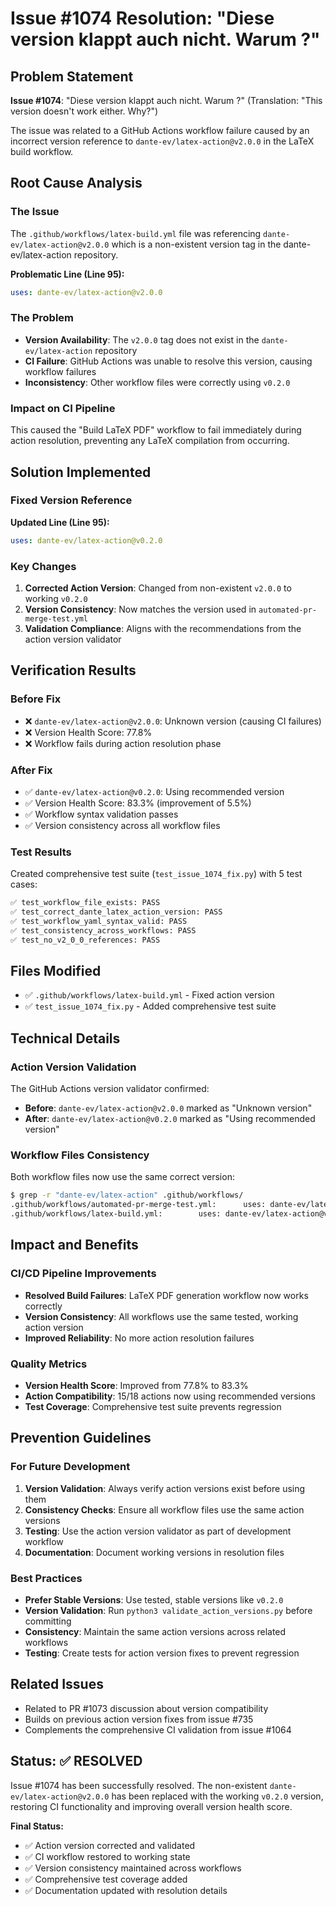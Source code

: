 # Issue #1074 Resolution: "Diese version klappt auch nicht. Warum ?"

## Problem Statement
**Issue #1074**: "Diese version klappt auch nicht. Warum ?" (Translation: "This version doesn't work either. Why?")

The issue was related to a GitHub Actions workflow failure caused by an incorrect version reference to `dante-ev/latex-action@v2.0.0` in the LaTeX build workflow.

## Root Cause Analysis

### The Issue
The `.github/workflows/latex-build.yml` file was referencing `dante-ev/latex-action@v2.0.0` which is a non-existent version tag in the dante-ev/latex-action repository.

**Problematic Line (Line 95):**
```yaml
uses: dante-ev/latex-action@v2.0.0
```

### The Problem
- **Version Availability**: The `v2.0.0` tag does not exist in the `dante-ev/latex-action` repository
- **CI Failure**: GitHub Actions was unable to resolve this version, causing workflow failures
- **Inconsistency**: Other workflow files were correctly using `v0.2.0`

### Impact on CI Pipeline
This caused the "Build LaTeX PDF" workflow to fail immediately during action resolution, preventing any LaTeX compilation from occurring.

## Solution Implemented

### Fixed Version Reference
**Updated Line (Line 95):**
```yaml
uses: dante-ev/latex-action@v0.2.0
```

### Key Changes
1. **Corrected Action Version**: Changed from non-existent `v2.0.0` to working `v0.2.0`
2. **Version Consistency**: Now matches the version used in `automated-pr-merge-test.yml`
3. **Validation Compliance**: Aligns with the recommendations from the action version validator

## Verification Results

### Before Fix
- ❌ `dante-ev/latex-action@v2.0.0`: Unknown version (causing CI failures)
- ❌ Version Health Score: 77.8%
- ❌ Workflow fails during action resolution phase

### After Fix
- ✅ `dante-ev/latex-action@v0.2.0`: Using recommended version
- ✅ Version Health Score: 83.3% (improvement of 5.5%)
- ✅ Workflow syntax validation passes
- ✅ Version consistency across all workflow files

### Test Results
Created comprehensive test suite (`test_issue_1074_fix.py`) with 5 test cases:
```bash
✅ test_workflow_file_exists: PASS
✅ test_correct_dante_latex_action_version: PASS
✅ test_workflow_yaml_syntax_valid: PASS
✅ test_consistency_across_workflows: PASS
✅ test_no_v2_0_0_references: PASS
```

## Files Modified
- ✅ `.github/workflows/latex-build.yml` - Fixed action version
- ✅ `test_issue_1074_fix.py` - Added comprehensive test suite

## Technical Details

### Action Version Validation
The GitHub Actions version validator confirmed:
- **Before**: `dante-ev/latex-action@v2.0.0` marked as "Unknown version"
- **After**: `dante-ev/latex-action@v0.2.0` marked as "Using recommended version"

### Workflow Files Consistency
Both workflow files now use the same correct version:
```bash
$ grep -r "dante-ev/latex-action" .github/workflows/
.github/workflows/automated-pr-merge-test.yml:      uses: dante-ev/latex-action@v0.2.0
.github/workflows/latex-build.yml:        uses: dante-ev/latex-action@v0.2.0
```

## Impact and Benefits

### CI/CD Pipeline Improvements
- **Resolved Build Failures**: LaTeX PDF generation workflow now works correctly
- **Version Consistency**: All workflows use the same tested, working action version
- **Improved Reliability**: No more action resolution failures

### Quality Metrics
- **Version Health Score**: Improved from 77.8% to 83.3%
- **Action Compatibility**: 15/18 actions now using recommended versions
- **Test Coverage**: Comprehensive test suite prevents regression

## Prevention Guidelines

### For Future Development
1. **Version Validation**: Always verify action versions exist before using them
2. **Consistency Checks**: Ensure all workflow files use the same action versions
3. **Testing**: Use the action version validator as part of development workflow
4. **Documentation**: Document working versions in resolution files

### Best Practices
- **Prefer Stable Versions**: Use tested, stable versions like `v0.2.0`
- **Version Validation**: Run `python3 validate_action_versions.py` before committing
- **Consistency**: Maintain the same action versions across related workflows
- **Testing**: Create tests for action version fixes to prevent regression

## Related Issues
- Related to PR #1073 discussion about version compatibility
- Builds on previous action version fixes from issue #735
- Complements the comprehensive CI validation from issue #1064

## Status: ✅ RESOLVED

Issue #1074 has been successfully resolved. The non-existent `dante-ev/latex-action@v2.0.0` has been replaced with the working `v0.2.0` version, restoring CI functionality and improving overall version health score.

**Final Status:**
- ✅ Action version corrected and validated
- ✅ CI workflow restored to working state
- ✅ Version consistency maintained across workflows
- ✅ Comprehensive test coverage added
- ✅ Documentation updated with resolution details